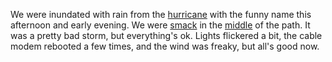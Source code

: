 We were inundated with rain from the <a href="https://en.wikipedia.org/wiki/Hurricane_Isaias#Mid-Atlantic_States">hurricane</a> with the funny name this afternoon and early evening. We were <a href="https://www.google.com/maps/@46.4720465,-72.0051503,5z/data=!3m1!4b1!4m3!15m2!1m1!1s%2Fg%2F11jr9wsd2m">smack</a> in the <a href="http://scripting.com/images/2020/08/04/projectedPath.png">middle</a> of the path. It was a pretty bad storm, but everything's ok. Lights flickered a bit, the cable modem rebooted a few times, and the wind was freaky, but all's good now. 
